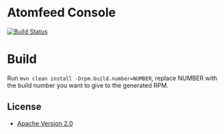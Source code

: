 Atomfeed Console
================

[![Build Status](https://travis-ci.org/ICT4H/atomfeed-console.png)](https://travis-ci.org/ICT4H/atomfeed-console)

Build
=====
Run `mvn clean install -Drpm.build.number=NUMBER`, replace NUMBER with the build number you want to give to the generated RPM.


## License

* [Apache Version 2.0](http://www.apache.org/licenses/LICENSE-2.0.html)
